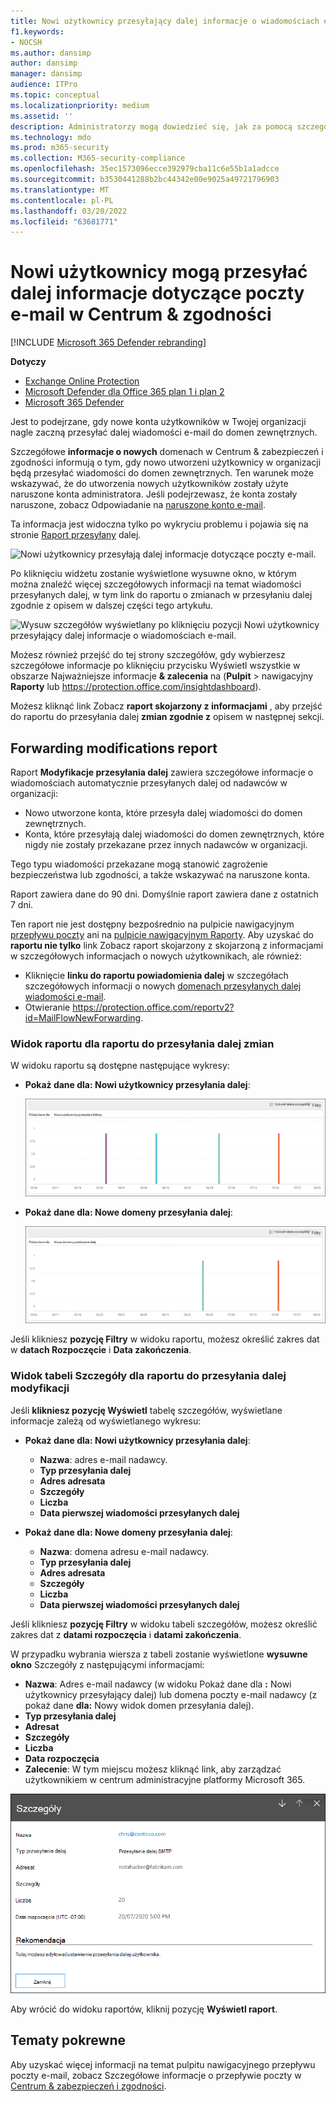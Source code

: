 ```yaml
---
title: Nowi użytkownicy przesyłający dalej informacje o wiadomościach e-mail
f1.keywords:
- NOCSH
ms.author: dansimp
author: dansimp
manager: dansimp
audience: ITPro
ms.topic: conceptual
ms.localizationpriority: medium
ms.assetid: ''
description: Administratorzy mogą dowiedzieć się, jak za pomocą szczegółowych informacji o nowych użytkownikach przesyłających dalej wiadomości e-mail w Centrum zgodności usługi & Security & zbadać, kiedy użytkownicy w ich organizacji będą przesyłać dalej wiadomości do nowych domen.
ms.technology: mdo
ms.prod: m365-security
ms.collection: M365-security-compliance
ms.openlocfilehash: 35ec1573096ecce392979cba11c6e55b1a1adcce
ms.sourcegitcommit: b3530441288b2bc44342e00e9025a49721796903
ms.translationtype: MT
ms.contentlocale: pl-PL
ms.lasthandoff: 03/20/2022
ms.locfileid: "63681771"
---
```

# <a name="new-users-forwarding-email-insight-in-the-security--compliance-center"></a>Nowi użytkownicy mogą przesyłać dalej informacje dotyczące poczty e-mail w Centrum & zgodności

[!INCLUDE [Microsoft 365 Defender rebranding](../includes/microsoft-defender-for-office.md)]

**Dotyczy**
- [Exchange Online Protection](exchange-online-protection-overview.md)
- [Microsoft Defender dla Office 365 plan 1 i plan 2](defender-for-office-365.md)
- [Microsoft 365 Defender](../defender/microsoft-365-defender.md)

Jest to podejrzane, gdy nowe konta użytkowników w Twojej organizacji nagle zaczną przesyłać dalej wiadomości e-mail do domen zewnętrznych.

Szczegółowe **informacje o nowych** domenach w Centrum & zabezpieczeń [](https://protection.office.com) i zgodności informują o tym, gdy nowo utworzeni użytkownicy w organizacji będą przesyłać wiadomości do domen zewnętrznych. Ten warunek może wskazywać, że do utworzenia nowych użytkowników zostały użyte naruszone konta administratora. Jeśli podejrzewasz, że konta zostały naruszone, zobacz Odpowiadanie na [naruszone konto e-mail](responding-to-a-compromised-email-account.md).

Ta informacja jest widoczna tylko po wykryciu problemu i pojawia się na stronie [Raport przesyłany](view-mail-flow-reports.md#forwarding-report) dalej.

![Nowi użytkownicy przesyłają dalej informacje dotyczące poczty e-mail.](../../media/mfi-new-users-forwarding-email.png)

Po kliknięciu widżetu zostanie wyświetlone wysuwne okno, w którym można znaleźć więcej szczegółowych informacji na temat wiadomości przesyłanych dalej, w tym [](#forwarding-modifications-report) link do raportu o zmianach w przesyłaniu dalej zgodnie z opisem w dalszej części tego artykułu.

![Wysuw szczegółów wyświetlany po kliknięciu pozycji Nowi użytkownicy przesyłający dalej informacje o wiadomościach e-mail.](../../media/mfi-new-users-forwarding-email-details.png)

Możesz również przejść do tej strony szczegółów, gdy wybierzesz szczegółowe informacje po kliknięciu przycisku Wyświetl wszystkie w obszarze Najważniejsze informacje **& zalecenia** na (**Pulpit** \> nawigacyjny **Raporty** lub <https://protection.office.com/insightdashboard>).

Możesz kliknąć link Zobacz **raport skojarzony z informacjami** , aby przejść do raportu do przesyłania dalej **zmian zgodnie z** opisem w następnej sekcji.

## <a name="forwarding-modifications-report"></a>Forwarding modifications report

Raport **Modyfikacje przesyłania dalej** zawiera szczegółowe informacje o wiadomościach automatycznie przesyłanych dalej od nadawców w organizacji:

- Nowo utworzone konta, które przesyła dalej wiadomości do domen zewnętrznych.
- Konta, które przesyłają dalej wiadomości do domen zewnętrznych, które nigdy nie zostały przekazane przez innych nadawców w organizacji.

Tego typu wiadomości przekazane mogą stanowić zagrożenie bezpieczeństwa lub zgodności, a także wskazywać na naruszone konta.

Raport zawiera dane do 90 dni. Domyślnie raport zawiera dane z ostatnich 7 dni.

Ten raport nie jest dostępny bezpośrednio na pulpicie nawigacyjnym [przepływu poczty](mail-flow-insights-v2.md) ani na [pulpicie nawigacyjnym Raporty](view-mail-flow-reports.md). Aby uzyskać do **raportu nie tylko** link Zobacz raport skojarzony z skojarzoną z informacjami w szczegółowych informacjach o nowych użytkownikach, ale również:

- Kliknięcie **linku do raportu powiadomienia dalej** w szczegółach szczegółowych informacji o nowych [domenach przesyłanych dalej wiadomości e-mail](mfi-new-domains-being-forwarded-email.md).
- Otwieranie <https://protection.office.com/reportv2?id=MailFlowNewForwarding>.

### <a name="report-view-for-the-forwarding-modifications-report"></a>Widok raportu dla raportu do przesyłania dalej zmian

W widoku raportu są dostępne następujące wykresy:

- **Pokaż dane dla: Nowi użytkownicy przesyłania dalej**:

  ![Widok Nowi użytkownicy przesyłający dalej w raporcie do modyfikacji przesyłania dalej.](../../media/forwarding-modifications-report-new-forwarding-users.png)

- **Pokaż dane dla: Nowe domeny przesyłania dalej**:

  ![Nowy widok domen przesyłanych dalej w raporcie o zmianach w przesyłaniu dalej.](../../media/forwarding-modifications-report-new-forwarded-domains.png)

Jeśli klikniesz **pozycję Filtry** w widoku raportu, możesz określić zakres dat w **datach Rozpoczęcie** i **Data zakończenia**.

### <a name="details-table-view-for-the-forwarding-modifications-report"></a>Widok tabeli Szczegóły dla raportu do przesyłania dalej modyfikacji

Jeśli **klikniesz pozycję Wyświetl** tabelę szczegółów, wyświetlane informacje zależą od wyświetlanego wykresu:

- **Pokaż dane dla: Nowi użytkownicy przesyłania dalej**:

  - **Nazwa**: adres e-mail nadawcy.
  - **Typ przesyłania dalej**
  - **Adres adresata**
  - **Szczegóły**
  - **Liczba**
  - **Data pierwszej wiadomości przesyłanych dalej**

- **Pokaż dane dla: Nowe domeny przesyłania dalej**:

  - **Nazwa**: domena adresu e-mail nadawcy.
  - **Typ przesyłania dalej**
  - **Adres adresata**
  - **Szczegóły**
  - **Liczba**
  - **Data pierwszej wiadomości przesyłanych dalej**

Jeśli klikniesz **pozycję Filtry** w widoku tabeli szczegółów, możesz określić zakres dat z **datami rozpoczęcia** i **datami zakończenia**.

W przypadku wybrania wiersza z tabeli zostanie wyświetlone **wysuwne okno** Szczegóły z następującymi informacjami:

- **Nazwa**: Adres e-mail nadawcy (w widoku Pokaż dane dla **:** Nowi użytkownicy przesyłający dalej) lub domena poczty e-mail nadawcy (z pokaż dane **dla:** Nowy widok domen przesyłania dalej).
- **Typ przesyłania dalej**
- **Adresat**
- **Szczegóły**
- **Liczba**
- **Data rozpoczęcia**
- **Zalecenie**: W tym miejscu możesz kliknąć link, aby zarządzać użytkownikiem w centrum administracyjne platformy Microsoft 365.

![Wysuw szczegółów z tabeli szczegółów widoku Nowi użytkownicy przesyłający dalej w raporcie Do modyfikowania przesyłania dalej.](../../media/mfi-forwarding-modifications-report-new-forwarding-users-view-details-table-details.png)

Aby wrócić do widoku raportów, kliknij pozycję **Wyświetl raport**.

## <a name="related-topics"></a>Tematy pokrewne

Aby uzyskać więcej informacji na temat pulpitu nawigacyjnego przepływu poczty e-mail, zobacz Szczegółowe informacje o przepływie poczty w [Centrum & zabezpieczeń i zgodności](mail-flow-insights-v2.md).

